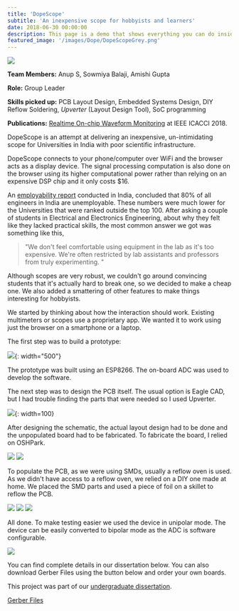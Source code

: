 ```yaml
---
title: 'DopeScope'
subtitle: 'An inexpensive scope for hobbyists and learners'
date: 2018-06-30 00:00:00
description: This page is a demo that shows everything you can do inside portfolio and blog posts.
featured_image: '/images/Dope/DopeScopeGrey.png'
---
```

![](/images/Dope/Dope.jpg)

**Team Members:** Anup S, Sowmiya Balaji, Amishi Gupta

**Role:** Group Leader

**Skills picked up:** PCB Layout Design, Embedded Systems Design, DIY Reflow Soldering, *Upverter* (Layout Design Tool), SoC programming

**Publications:** [Realtime On-chip Waveform Monitoring](https://drive.google.com/file/d/1Cfr6BhwU26pqRAw9NkA7nkEwnq_zkBI3/view) at IEEE ICACCI 2018.

DopeScope is an attempt at delivering an inexpensive, un-intimidating scope for Universities in India with poor scientific infrastructure.

DopeScope connects to your phone/computer over WiFi and the browser acts as a display device. The signal processing computation is also done on the browser using its higher computational power rather than relying on an expensive DSP chip and it only costs $16.

An [employability report](https://www.aspiringminds.com/sites/default/files/National%20Employability%20Report%20-%20Engineers%20Annual%20Report%202016.pdf) conducted in India, concluded that 80% of all engineers in India are unemployable. These numbers were much lower for the Universities that were ranked outside the top 100. After asking a couple of students in Electrical and Electronics Engineering, about why they felt like they lacked practical skills, the most common answer we got was something like this,

> "We don't feel comfortable using equipment in the lab as it's too expensive. We're often restricted by lab assistants and professors from truly experimenting. "

Although scopes are very robust, we couldn't go around convincing students that it's actually hard to break one, so we decided to make a cheap one. We also added a smattering of other features to make things interesting for hobbyists.

We started by thinking about how the interaction should work. Existing multimeters or scopes use a proprietary app. We wanted it to work using just the browser on a smartphone or a laptop.

The first step was to build a prototype:

![](/images/Dope/prototype.jpg){: width="500"}

The prototype was built using an ESP8266. The on-board ADC was used to develop the software.

The next step was to design the PCB itself. The usual option is Eagle CAD, but I had trouble finding the parts that were needed so I used Upverter.

![](/images/Dope/schematic.png){: width=100}

After designing the schematic, the actual layout design had to be done and the unpopulated board had to be fabricated. To fabricate the board, I relied on OSHPark.

<div class="gallery" data-columns="2">
	<img src="/images/Dope/hand.jpg">
	<img src="/images/Dope/hand2.jpg">
</div>

To populate the PCB, as we were using SMDs, usually a reflow oven is used. As we didn't have access to a reflow oven, we relied on a DIY one made at home. We placed the SMD parts and used a piece of foil on a skillet to reflow the PCB.

<div class="gallery" data-columns="2">
	<img src="/images/Dope/solder.jpg">
	<img src="/images/Dope/reflow.jpg">
	<img src="/images/Dope/soldering.jpg">
</div>

All done. To make testing easier we used the device in unipolar mode. The device can be easily converted to bipolar mode as the ADC is software configurable.

![](/images/Dope/final.png)



You can find complete details in our dissertation below. You can also download Gerber Files using the button below and order your own boards.

This project was part of our [undergraduate dissertation](https://drive.google.com/open?id=1Sa7BmOJW-DWgcIFpFfWgQkamclIgIReD).

<a href="https://drive.google.com/open?id=18vuQufQd7FaBADrs-0w5_414OdRiyDfC" class="button button--light">Gerber Files</a>
